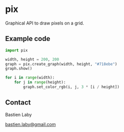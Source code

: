 # pix

Graphical API to draw pixels on a grid.


## Example code

```python
import pix

width, height = 200, 200
graph = pix.create_graph(width, height, "#718ebe")
graph.show()

for i in range(width):
    for j in range(height):
        graph.set_color_rgb(i, j, 3 * [i / height])

```

## Contact

Bastien Laby

bastien.laby@gmail.com
